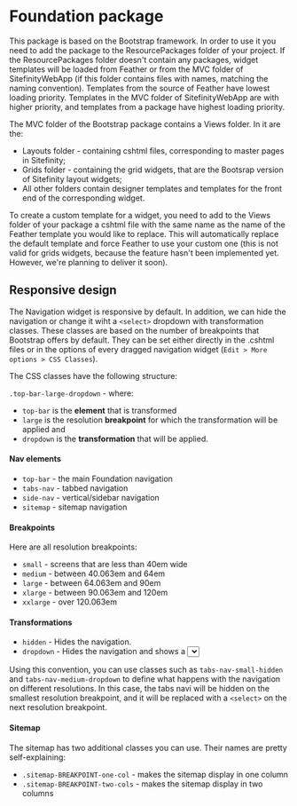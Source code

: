 Foundation package
================

This package is based on the Bootstrap framework. In order to use it you need to add the package to the ResourcePackages folder of your project. If the ResourcePackages folder doesn't contain any packages, widget templates will be loaded from Feather or from the MVC folder of SitefinityWebApp (if this folder contains files with names, matching the naming convention). Templates from the source of Feather have lowest loading priority. Templates in the MVC folder of SitefinityWebApp are with higher priority, and templates from a package have highest loading priority.

The MVC folder of the Bootstrap package contains a Views folder. In it are the:

* Layouts folder - containing cshtml files, corresponding to master pages in Sitefinity;
* Grids folder - containing the grid widgets, that are the Bootsrap version of Sitefinity layout widgets;
* All other folders contain designer templates and templates for the front end of the corresponding widget.

To create a custom template for a widget, you need to add to the Views folder of your package a cshtml file with the same name as the name of the Feather template you would like to replace. This will automatically replace the default template and force Feather to use your custom one (this is not valid for grids widgets, because the feature hasn't been implemented yet. However, we're planning to deliver it soon).

Responsive design
-----------------

The Navigation widget is responsive by default. In addition, we can hide the navigation or change it wiht a `<select>` dropdown with transformation classes. These classes are based on the number of breakpoints that Bootstrap offers by default. They can be set either directly in the .cshtml files or in the options of every dragged navigation widget (`Edit > More options > CSS Classes`).

The CSS classes have the following structure:

`.top-bar-large-dropdown` - where:

 - `top-bar` is the **element** that is transformed
 - `large` is the resolution **breakpoint** for which the transformation will be applied and
 - `dropdown` is the **transformation** that will be applied.

#### Nav elements

 - `top-bar` - the main Foundation navigation
 - `tabs-nav` - tabbed navigation
 - `side-nav` - vertical/sidebar navigation
 - `sitemap` - sitemap navigation

#### Breakpoints
Here are all resolution breakpoints:

 - `small` - screens that are less than 40em wide
 - `medium` - between 40.063em and 64em
 - `large` - between 64.063em and 90em
 - `xlarge` - between 90.063em and 120em
 - `xxlarge` - over 120.063em

#### Transformations
 - `hidden` - Hides the navigation.
 - `dropdown` - Hides the navigation and shows a <select> element instead.


Using this convention, you can use classes such as `tabs-nav-small-hidden` and `tabs-nav-medium-dropdown` to define what happens with the navigation on different resolutions. In this case, the tabs navi will be hidden on the smallest resolution breakpoint, and it will be replaced with a `<select>` on the next resolution breakpoint.


#### Sitemap
The sitemap has two additional classes you can use. Their names are pretty self-explaining:

 - `.sitemap-BREAKPOINT-one-col` - makes the sitemap display in one column
 - `.sitemap-BREAKPOINT-two-cols` - makes the sitemap display in two columns

